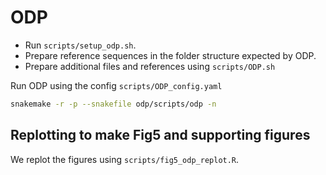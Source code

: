 
# ODP

- Run `scripts/setup_odp.sh`.
- Prepare reference sequences in the folder structure expected by ODP. 
- Prepare additional files and references using `scripts/ODP.sh`

Run ODP using the config `scripts/ODP_config.yaml`

```bash
snakemake -r -p --snakefile odp/scripts/odp -n
```
## Replotting to make Fig5 and supporting figures

We replot the figures using `scripts/fig5_odp_replot.R`.
